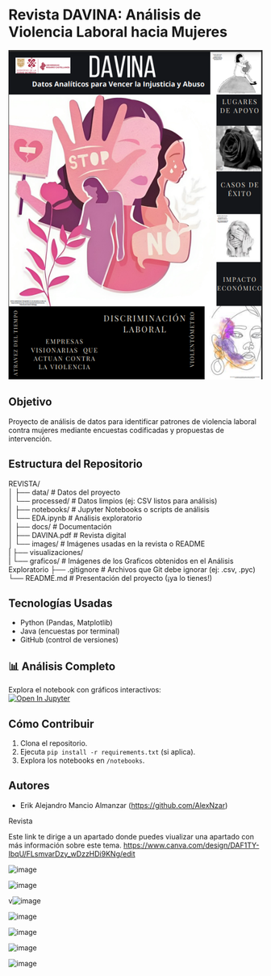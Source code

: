 # Revista DAVINA: Análisis de Violencia Laboral hacia Mujeres  

![Portada de la revista DAVINA](https://github.com/AlexNzar/Revista/blob/main/docs/images/Portada_revista.png)

## Objetivo  
Proyecto de análisis de datos para identificar patrones de violencia laboral contra mujeres mediante encuestas codificadas y propuestas de intervención.  

## Estructura del Repositorio  

REVISTA/  
│
├── data/                  # Datos del proyecto  
│   └── processed/         # Datos limpios (ej: CSV listos para análisis)  
│
├── notebooks/             # Jupyter Notebooks o scripts de análisis  
│   └── EDA.ipynb          # Análisis exploratorio  
│
├── docs/                  # Documentación  
│   ├── DAVINA.pdf         # Revista digital  
│   └── images/            # Imágenes usadas en la revista o README  
|
├── visualizaciones/   
|   └── graficos/          # Imágenes de los Graficos obtenidos en el Análisis Exploratorio
├── .gitignore             # Archivos que Git debe ignorar (ej: .csv, .pyc)  
└── README.md              # Presentación del proyecto (¡ya lo tienes!)  


## Tecnologías Usadas  
- Python (Pandas, Matplotlib)  
- Java (encuestas por terminal)  
- GitHub (control de versiones)  

## 📊 Análisis Completo  
Explora el notebook con gráficos interactivos:  
[![Open In Jupyter](https://img.shields.io/badge/Jupyter-Open%20Notebook-blue)](notebooks/EDA.ipynb)

## Cómo Contribuir  
1. Clona el repositorio.  
2. Ejecuta `pip install -r requirements.txt` (si aplica).  
3. Explora los notebooks en `/notebooks`.  

## Autores  
- Erik Alejandro Mancio Almanzar  (https://github.com/AlexNzar)  
 
 Revista

Este link te dirige a un apartado donde puedes viualizar una apartado con más información sobre este tema.
https://www.canva.com/design/DAF1TY-IbqU/FLsmvarDzy_wDzzHDi9KNg/edit




![image](https://github.com/AlexNzar/Revista/assets/145720196/9a125bb2-dd10-4e55-9bf2-f2eb549edb78)


![image](https://github.com/AlexNzar/Revista/assets/145720196/764bf194-ee94-4f6b-95e1-4801dc17d3d2)



v![image](https://github.com/AlexNzar/Revista/assets/145720196/dca7e63f-f7af-427d-b637-0c75b106f8d7)

![image](https://github.com/AlexNzar/Revista/assets/145720196/253528e8-8b3e-4b66-9398-282688992053)



![image](https://github.com/AlexNzar/Revista/assets/145720196/9cb1672d-84b2-43bd-87ea-1ca110e17b1f)


![image](https://github.com/AlexNzar/Revista/assets/145720196/23c841f0-e259-4a7e-be98-60ca115754c3)

![image](https://github.com/AlexNzar/Revista/assets/145720196/0ac1c2c5-3227-44c6-8cfb-279f6613d9e5)
